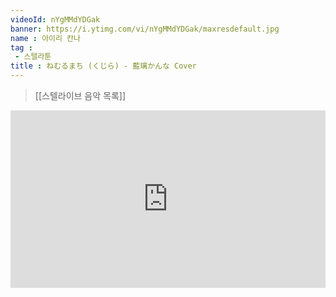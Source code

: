 ```yaml
---
videoId: nYgMMdYDGak
banner: https://i.ytimg.com/vi/nYgMMdYDGak/maxresdefault.jpg
name : 아이리 칸나
tag : 
 - 스텔라툰
title : ねむるまち (くじら) - 藍璃かんな Cover
---
```

> [[스텔라이브 음악 목록]]
<div style="position:relative;width:100%;padding-bottom:56.25%"><iframe style="width:100%;height:100%; position:absolute"  src="https://www.youtube.com/embed/nYgMMdYDGak"  frameborder="0" allow="accelerometer; autoplay; clipboard-write; encrypted-media; gyroscope; picture-in-picture; web-share" allowfullscreen></iframe></div>